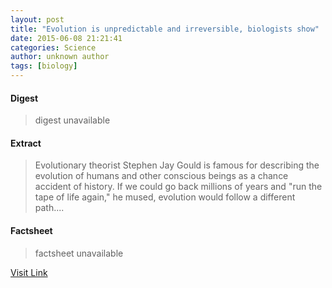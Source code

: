 ```yaml
---
layout: post
title: "Evolution is unpredictable and irreversible, biologists show"
date: 2015-06-08 21:21:41
categories: Science
author: unknown author
tags: [biology]
---
```



#### Digest
>digest unavailable

#### Extract
>Evolutionary theorist Stephen Jay Gould is famous for describing the evolution of humans and other conscious beings as a chance accident of history. If we could go back millions of years and "run the tape of life again," he mused, evolution would follow a different path....

#### Factsheet
>factsheet unavailable

[Visit Link](http://phys.org/news353002893.html)


